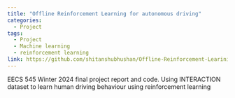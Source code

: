 ```yaml
---
title: "Offline Reinforcement Learning for autonomous driving"
categories:
  - Project
tags:
  - Project
  - Machine learning
  - reinforcement learning
link: https://github.com/shitanshubhushan/Offline-Reinforcement-Learining-for-autonomous-driving/tree/master
---
```


EECS 545 Winter 2024 final project report and code.
Using INTERACTION dataset to learn human driving behaviour using reinforcement learning
